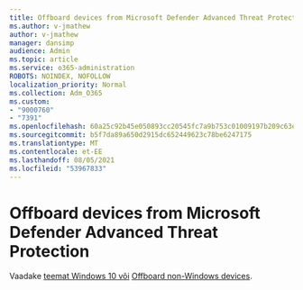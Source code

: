 ```yaml
---
title: Offboard devices from Microsoft Defender Advanced Threat Protection
ms.author: v-jmathew
author: v-jmathew
manager: dansimp
audience: Admin
ms.topic: article
ms.service: o365-administration
ROBOTS: NOINDEX, NOFOLLOW
localization_priority: Normal
ms.collection: Adm_O365
ms.custom:
- "9000760"
- "7391"
ms.openlocfilehash: 60a25c92b45e050893cc20545fc7a9b753c01009197b209c63e3bc56accf1e04
ms.sourcegitcommit: b5f7da89a650d2915dc652449623c78be6247175
ms.translationtype: MT
ms.contentlocale: et-EE
ms.lasthandoff: 08/05/2021
ms.locfileid: "53967833"
---
```

# <a name="offboard-devices-from-microsoft-defender-advanced-threat-protection"></a>Offboard devices from Microsoft Defender Advanced Threat Protection

Vaadake [teemat Windows 10 või](https://go.microsoft.com/fwlink/?linkid=2143629) [Offboard non-Windows devices](https://go.microsoft.com/fwlink/?linkid=2143630).
